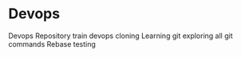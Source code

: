 # Devops
Devops Repository
train devops
cloning
Learning git
exploring all git commands
Rebase testing

